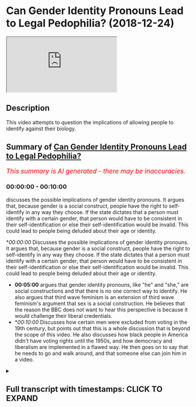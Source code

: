 # Can Gender Identity Pronouns Lead to Legal Pedophilia? (2018-12-24)

<iframe loading='lazy' allow='autoplay' src='https://www.youtube.com/embed/3fDe6Q972EI'></iframe>

## Description

This video attempts to question the implications of allowing people to identify against their biology.

## Summary of [Can Gender Identity Pronouns Lead to Legal Pedophilia?](https://www.youtube.com/watch?v=3fDe6Q972EI)


*<span style="color:red; font-size:125%">This summary is AI generated - there may be inaccuracies</span>. [](/)*

### <a onclick="modifyYTiframeseektime('0')">00:00:00</a> - <a onclick="modifyYTiframeseektime('600')">00:10:00</a>

 discusses the possible implications of gender identity pronouns. It argues that, because gender is a social construct, people have the right to self-identify in any way they choose. If the state dictates that a person must identify with a certain gender, that person would have to be consistent in their self-identification or else their self-identification would be invalid. This could lead to people being deluded about their age or identity.

**<a onclick="modifyYTiframeseektime('0')">00:00:00</a>* Discusses the possible implications of gender identity pronouns. It argues that, because gender is a social construct, people have the right to self-identify in any way they choose. If the state dictates that a person must identify with a certain gender, that person would have to be consistent in their self-identification or else their self-identification would be invalid. This could lead to people being deluded about their age or identity.
* **<a onclick="modifyYTiframeseektime('300')">00:05:00</a>** argues that gender identity pronouns, like "he" and "she," are social constructions and that there is no one correct way to identify. He also argues that third wave feminism is an extension of third wave feminism's argument that sex is a social construction. He believes that the reason the BBC does not want to hear this perspective is because it would challenge their liberal credentials.
* **<a onclick="modifyYTiframeseektime('600')">00:10:00</a>* Discusses how certain men were excluded from voting in the 19th century, but points out that this is a whole discussion that is beyond the scope of this video. He also discusses how black people in America didn't have voting rights until the 1950s, and how democracy and liberalism are implemented in a flawed way. He then goes on to say that he needs to go and walk around, and that someone else can join him in a video.

<details><summary><h2>Full transcript with timestamps: CLICK TO EXPAND</h2></summary>

<a onclick="modifyYTiframeseektime('0')">0:00:00</a> they're the same age right so if two 14  
<a onclick="modifyYTiframeseektime('1')">0:00:01</a> year olds in year nine  
<a onclick="modifyYTiframeseektime('3')">0:00:03</a> have sexual intercourse with each other  
<a onclick="modifyYTiframeseektime('4')">0:00:04</a> it's not seen as pedophilia but what if  
<a onclick="modifyYTiframeseektime('6')">0:00:06</a> now you have a year  
<a onclick="modifyYTiframeseektime('7')">0:00:07</a> 12 we are 13 like an 18 year old he  
<a onclick="modifyYTiframeseektime('10')">0:00:10</a> wants to identify as a 14 year old  
<a onclick="modifyYTiframeseektime('12')">0:00:12</a> comes into school has a 14 year old  
<a onclick="modifyYTiframeseektime('14')">0:00:14</a> girlfriend 13 year old no  
<a onclick="modifyYTiframeseektime('16')">0:00:16</a> now what but he's identified the  
<a onclick="modifyYTiframeseektime('17')">0:00:17</a> teachers have accepted the  
<a onclick="modifyYTiframeseektime('18')">0:00:18</a> identification  
<a onclick="modifyYTiframeseektime('20')">0:00:20</a> so to what extent now does is there a  
<a onclick="modifyYTiframeseektime('22')">0:00:22</a> tension between  
<a onclick="modifyYTiframeseektime('23')">0:00:23</a> the law of consent and the  
<a onclick="modifyYTiframeseektime('26')">0:00:26</a> self-identification of this person  
<a onclick="modifyYTiframeseektime('28')">0:00:28</a> so are you telling me now because this  
<a onclick="modifyYTiframeseektime('30')">0:00:30</a> is the implication of this  
<a onclick="modifyYTiframeseektime('31')">0:00:31</a> it's very important you're you're saying  
<a onclick="modifyYTiframeseektime('33')">0:00:33</a> because they would say no this is an  
<a onclick="modifyYTiframeseektime('34')">0:00:34</a> exception we're not going to allow him  
<a onclick="modifyYTiframeseektime('36')">0:00:36</a> to identify with a younger age  
<a onclick="modifyYTiframeseektime('37')">0:00:37</a> but if that's the case what you're  
<a onclick="modifyYTiframeseektime('39')">0:00:39</a> saying is that the state knows best how  
<a onclick="modifyYTiframeseektime('40')">0:00:40</a> to identify you  
<a onclick="modifyYTiframeseektime('42')">0:00:42</a> in a legal way but that defies the whole  
<a onclick="modifyYTiframeseektime('45')">0:00:45</a> reason  
<a onclick="modifyYTiframeseektime('46')">0:00:46</a> so what you're saying to me is i would i  
<a onclick="modifyYTiframeseektime('48')">0:00:48</a> would argue that  
<a onclick="modifyYTiframeseektime('49')">0:00:49</a> gender is okay because it doesn't have  
<a onclick="modifyYTiframeseektime('51')">0:00:51</a> any consequences on the economy  
<a onclick="modifyYTiframeseektime('53')">0:00:53</a> on the political or social environment  
<a onclick="modifyYTiframeseektime('55')">0:00:55</a> because it doesn't harm anyone  
<a onclick="modifyYTiframeseektime('57')">0:00:57</a> in sometimes it does  
<a onclick="modifyYTiframeseektime('60')">0:01:00</a> right right no yes yes exactly we talked  
<a onclick="modifyYTiframeseektime('62')">0:01:02</a> about we talked about that yeah  
<a onclick="modifyYTiframeseektime('64')">0:01:04</a> no no 100 but then in the case of but  
<a onclick="modifyYTiframeseektime('66')">0:01:06</a> then in the case of age where you see  
<a onclick="modifyYTiframeseektime('68')">0:01:08</a> okay pedophilia this is that  
<a onclick="modifyYTiframeseektime('69')">0:01:09</a> child's rights disabled can i can i  
<a onclick="modifyYTiframeseektime('72')">0:01:12</a> identify as a disabled person if i'm not  
<a onclick="modifyYTiframeseektime('73')">0:01:13</a> disabled  
<a onclick="modifyYTiframeseektime('74')">0:01:14</a> am i entitled to disability living  
<a onclick="modifyYTiframeseektime('75')">0:01:15</a> allowance yeah exactly  
<a onclick="modifyYTiframeseektime('77')">0:01:17</a> no honestly i mean where does it end  
<a onclick="modifyYTiframeseektime('79')">0:01:19</a> because if i say i'm disabled the doctor  
<a onclick="modifyYTiframeseektime('81')">0:01:21</a> says no you're not disabled  
<a onclick="modifyYTiframeseektime('82')">0:01:22</a> but the doctor has given me a biological  
<a onclick="modifyYTiframeseektime('84')">0:01:24</a> rendering he's given me a scientific  
<a onclick="modifyYTiframeseektime('87')">0:01:27</a> conclusion but i'm a postmodernist i  
<a onclick="modifyYTiframeseektime('89')">0:01:29</a> don't believe in science to this extent  
<a onclick="modifyYTiframeseektime('91')">0:01:31</a> i believe my post-modernistic  
<a onclick="modifyYTiframeseektime('93')">0:01:33</a> identification of myself supersedes your  
<a onclick="modifyYTiframeseektime('95')">0:01:35</a> biological determinism  
<a onclick="modifyYTiframeseektime('97')">0:01:37</a> therefore i want to identify you know  
<a onclick="modifyYTiframeseektime('99')">0:01:39</a> what i'm trying to say as what  
<a onclick="modifyYTiframeseektime('100')">0:01:40</a> as disabled i'm blind give me a give me  
<a onclick="modifyYTiframeseektime('104')">0:01:44</a> a  
<a onclick="modifyYTiframeseektime('104')">0:01:44</a> multiplicity vehicle give me 300 400  
<a onclick="modifyYTiframeseektime('106')">0:01:46</a> pounds a month  
<a onclick="modifyYTiframeseektime('107')">0:01:47</a> please because i'm blind or i'm i'm  
<a onclick="modifyYTiframeseektime('110')">0:01:50</a> you know whatever it may be and so on  
<a onclick="modifyYTiframeseektime('112')">0:01:52</a> right so where does it end because  
<a onclick="modifyYTiframeseektime('114')">0:01:54</a> if the state starts saying no you can't  
<a onclick="modifyYTiframeseektime('115')">0:01:55</a> identify as disabled because you require  
<a onclick="modifyYTiframeseektime('118')">0:01:58</a> biological scientific evidence for that  
<a onclick="modifyYTiframeseektime('121')">0:02:01</a> you can't identify as 14.  
<a onclick="modifyYTiframeseektime('123')">0:02:03</a> because you require biological side then  
<a onclick="modifyYTiframeseektime('124')">0:02:04</a> there's a contradiction because you  
<a onclick="modifyYTiframeseektime('125')">0:02:05</a> can't say that  
<a onclick="modifyYTiframeseektime('126')">0:02:06</a> but then you can say you can identify  
<a onclick="modifyYTiframeseektime('128')">0:02:08</a> with a man because we disregard the  
<a onclick="modifyYTiframeseektime('129')">0:02:09</a> biology there  
<a onclick="modifyYTiframeseektime('131')">0:02:11</a> so if it's x yeah if it's x y  
<a onclick="modifyYTiframeseektime('134')">0:02:14</a> it's x y that's science right  
<a onclick="modifyYTiframeseektime('137')">0:02:17</a> if it's x y it's x y if it's x y it's  
<a onclick="modifyYTiframeseektime('140')">0:02:20</a> gonna invite us now  
<a onclick="modifyYTiframeseektime('141')">0:02:21</a> no no tell me what he already did  
<a onclick="modifyYTiframeseektime('145')">0:02:25</a> right if it's x y it's x y if it's x x  
<a onclick="modifyYTiframeseektime('149')">0:02:29</a> it's x x  
<a onclick="modifyYTiframeseektime('150')">0:02:30</a> that's that's a chromosome you can't  
<a onclick="modifyYTiframeseektime('152')">0:02:32</a> change that's biologically determined  
<a onclick="modifyYTiframeseektime('154')">0:02:34</a> but but how comes that can be changed  
<a onclick="modifyYTiframeseektime('156')">0:02:36</a> and manipulated and  
<a onclick="modifyYTiframeseektime('157')">0:02:37</a> identification of the self can be  
<a onclick="modifyYTiframeseektime('160')">0:02:40</a> superseded in that kind of instance but  
<a onclick="modifyYTiframeseektime('161')">0:02:41</a> when it comes to age and disability and  
<a onclick="modifyYTiframeseektime('163')">0:02:43</a> race in some cases some would argue  
<a onclick="modifyYTiframeseektime('164')">0:02:44</a> that's not the case that's why the left  
<a onclick="modifyYTiframeseektime('166')">0:02:46</a> wing  
<a onclick="modifyYTiframeseektime('167')">0:02:47</a> postmodernist has to really reassess  
<a onclick="modifyYTiframeseektime('169')">0:02:49</a> their on  
<a onclick="modifyYTiframeseektime('170')">0:02:50</a> ontology really well some people say  
<a onclick="modifyYTiframeseektime('172')">0:02:52</a> that they are doing it  
<a onclick="modifyYTiframeseektime('173')">0:02:53</a> with an end thing to actually try and  
<a onclick="modifyYTiframeseektime('176')">0:02:56</a> help promote  
<a onclick="modifyYTiframeseektime('177')">0:02:57</a> like you said pedosexuals they call  
<a onclick="modifyYTiframeseektime('179')">0:02:59</a> themselves pedosexuals they're trying  
<a onclick="modifyYTiframeseektime('181')">0:03:01</a> again  
<a onclick="modifyYTiframeseektime('181')">0:03:01</a> they're trying to yeah they're trying to  
<a onclick="modifyYTiframeseektime('183')">0:03:03</a> latch themselves on to the lgbt movement  
<a onclick="modifyYTiframeseektime('186')">0:03:06</a> so they can be the p  
<a onclick="modifyYTiframeseektime('187')">0:03:07</a> on the end and they've got themselves  
<a onclick="modifyYTiframeseektime('190')">0:03:10</a> an attractive person or something you're  
<a onclick="modifyYTiframeseektime('194')">0:03:14</a> trying to make it a normal thing  
<a onclick="modifyYTiframeseektime('196')">0:03:16</a> yes  
<a onclick="modifyYTiframeseektime('201')">0:03:21</a> and the problem is that the state itself  
<a onclick="modifyYTiframeseektime('203')">0:03:23</a> doesn't have any rigid biological way of  
<a onclick="modifyYTiframeseektime('206')">0:03:26</a> deter  
<a onclick="modifyYTiframeseektime('206')">0:03:26</a> of defining a child it doesn't have that  
<a onclick="modifyYTiframeseektime('208')">0:03:28</a> and different states have different  
<a onclick="modifyYTiframeseektime('210')">0:03:30</a> uh identifications it's true but the  
<a onclick="modifyYTiframeseektime('213')">0:03:33</a> point is  
<a onclick="modifyYTiframeseektime('213')">0:03:33</a> if it has set something in this case  
<a onclick="modifyYTiframeseektime('215')">0:03:35</a> it's the age of 16 yeah  
<a onclick="modifyYTiframeseektime('217')">0:03:37</a> if that's the arbitrary subjective but  
<a onclick="modifyYTiframeseektime('219')">0:03:39</a> it's a social  
<a onclick="modifyYTiframeseektime('220')">0:03:40</a> legalistic thing but they've put it 16  
<a onclick="modifyYTiframeseektime('222')">0:03:42</a> is the age of consent  
<a onclick="modifyYTiframeseektime('224')">0:03:44</a> then it has to be consistent and now if  
<a onclick="modifyYTiframeseektime('226')">0:03:46</a> you also say you have a free right to  
<a onclick="modifyYTiframeseektime('228')">0:03:48</a> identify yourself  
<a onclick="modifyYTiframeseektime('229')">0:03:49</a> then surely that could not mean that  
<a onclick="modifyYTiframeseektime('231')">0:03:51</a> there are any exceptions whatsoever  
<a onclick="modifyYTiframeseektime('232')">0:03:52</a> because that will  
<a onclick="modifyYTiframeseektime('233')">0:03:53</a> that will actually uh it defeats the  
<a onclick="modifyYTiframeseektime('236')">0:03:56</a> purpose of self-identification with  
<a onclick="modifyYTiframeseektime('238')">0:03:58</a> whatever you want  
<a onclick="modifyYTiframeseektime('239')">0:03:59</a> so if i'm a 16 year old that wants to  
<a onclick="modifyYTiframeseektime('240')">0:04:00</a> identify with 15 14 13 12.  
<a onclick="modifyYTiframeseektime('244')">0:04:04</a> yeah then i can do i should be able to  
<a onclick="modifyYTiframeseektime('245')">0:04:05</a> do that i agree  
<a onclick="modifyYTiframeseektime('248')">0:04:08</a> with that transphobe now probably no no  
<a onclick="modifyYTiframeseektime('251')">0:04:11</a> no  
<a onclick="modifyYTiframeseektime('251')">0:04:11</a> but you know i agree with  
<a onclick="modifyYTiframeseektime('255')">0:04:15</a> what you're saying where is it going to  
<a onclick="modifyYTiframeseektime('256')">0:04:16</a> end where where can it  
<a onclick="modifyYTiframeseektime('258')">0:04:18</a> it's just it would just like beat itself  
<a onclick="modifyYTiframeseektime('261')">0:04:21</a> up this  
<a onclick="modifyYTiframeseektime('262')">0:04:22</a> little oh 100 i absolutely agree with  
<a onclick="modifyYTiframeseektime('264')">0:04:24</a> that phrase because  
<a onclick="modifyYTiframeseektime('265')">0:04:25</a> it will eat itself up the reason why  
<a onclick="modifyYTiframeseektime('267')">0:04:27</a> itself up is because human beings  
<a onclick="modifyYTiframeseektime('269')">0:04:29</a> require certainty  
<a onclick="modifyYTiframeseektime('270')">0:04:30</a> that's one of the the things that human  
<a onclick="modifyYTiframeseektime('272')">0:04:32</a> being and language provides a kind of  
<a onclick="modifyYTiframeseektime('274')">0:04:34</a> communicative or it fulfills of  
<a onclick="modifyYTiframeseektime('276')">0:04:36</a> communicative functionality right  
<a onclick="modifyYTiframeseektime('278')">0:04:38</a> and if you take that communicative  
<a onclick="modifyYTiframeseektime('280')">0:04:40</a> functionality out of language then  
<a onclick="modifyYTiframeseektime('282')">0:04:42</a> language becomes  
<a onclick="modifyYTiframeseektime('282')">0:04:42</a> worthless so if you can have i mean  
<a onclick="modifyYTiframeseektime('286')">0:04:46</a> these people are literally  
<a onclick="modifyYTiframeseektime('287')">0:04:47</a> living a life of delusion a lot of them  
<a onclick="modifyYTiframeseektime('290')">0:04:50</a> are  
<a onclick="modifyYTiframeseektime('290')">0:04:50</a> deluded because what is deluding a  
<a onclick="modifyYTiframeseektime('292')">0:04:52</a> delusion what is illusion  
<a onclick="modifyYTiframeseektime('294')">0:04:54</a> if someone says i'm i'm 55 years old but  
<a onclick="modifyYTiframeseektime('296')">0:04:56</a> actually i'm  
<a onclick="modifyYTiframeseektime('297')">0:04:57</a> 17. or i'm actually i'm 15.  
<a onclick="modifyYTiframeseektime('301')">0:05:01</a> isn't that delusion yeah well i can't so  
<a onclick="modifyYTiframeseektime('303')">0:05:03</a> often say i'm 50 going on 17 but that's  
<a onclick="modifyYTiframeseektime('305')">0:05:05</a> just because i feel like i'm young  
<a onclick="modifyYTiframeseektime('316')">0:05:16</a> anyways i hope that's clear i mean we  
<a onclick="modifyYTiframeseektime('319')">0:05:19</a> don't want to  
<a onclick="modifyYTiframeseektime('320')">0:05:20</a> but we agree on this one yeah  
<a onclick="modifyYTiframeseektime('327')">0:05:27</a> and doctors they're able to manipulate  
<a onclick="modifyYTiframeseektime('330')">0:05:30</a> much more within you know i don't know  
<a onclick="modifyYTiframeseektime('332')">0:05:32</a> the human anatomy so who knows where  
<a onclick="modifyYTiframeseektime('334')">0:05:34</a> we're going to be what we're going to be  
<a onclick="modifyYTiframeseektime('336')">0:05:36</a> medically what we're going to medically  
<a onclick="modifyYTiframeseektime('337')">0:05:37</a> become genetically  
<a onclick="modifyYTiframeseektime('339')">0:05:39</a> in the future so maybe a new pronoun  
<a onclick="modifyYTiframeseektime('341')">0:05:41</a> that are going to need to be developed  
<a onclick="modifyYTiframeseektime('342')">0:05:42</a> you know for people for what we're going  
<a onclick="modifyYTiframeseektime('344')">0:05:44</a> to become you know maybe people will be  
<a onclick="modifyYTiframeseektime('346')">0:05:46</a> absolutely androgynous this is where  
<a onclick="modifyYTiframeseektime('349')">0:05:49</a> they're looking to go  
<a onclick="modifyYTiframeseektime('350')">0:05:50</a> as well i think this is uh do you know  
<a onclick="modifyYTiframeseektime('351')">0:05:51</a> what is the sympnomatic of  
<a onclick="modifyYTiframeseektime('353')">0:05:53</a> this whole gender thing is an extension  
<a onclick="modifyYTiframeseektime('355')">0:05:55</a> of third wave feminism  
<a onclick="modifyYTiframeseektime('357')">0:05:57</a> okay now third wave feminism differs in  
<a onclick="modifyYTiframeseektime('359')">0:05:59</a> complexion  
<a onclick="modifyYTiframeseektime('361')">0:06:01</a> and intellectual argumentation from  
<a onclick="modifyYTiframeseektime('363')">0:06:03</a> second wave feminism  
<a onclick="modifyYTiframeseektime('364')">0:06:04</a> and so much as a lot of third wave  
<a onclick="modifyYTiframeseektime('366')">0:06:06</a> feminists argued that  
<a onclick="modifyYTiframeseektime('368')">0:06:08</a> sex is a social construction now  
<a onclick="modifyYTiframeseektime('371')">0:06:11</a> secondly feminists like  
<a onclick="modifyYTiframeseektime('372')">0:06:12</a> de bavar etc argued that gender was a  
<a onclick="modifyYTiframeseektime('375')">0:06:15</a> social construction which is much easier  
<a onclick="modifyYTiframeseektime('377')">0:06:17</a> argumentation to make  
<a onclick="modifyYTiframeseektime('378')">0:06:18</a> but to argue that sex is dif once again  
<a onclick="modifyYTiframeseektime('381')">0:06:21</a> it defeats the purpose because  
<a onclick="modifyYTiframeseektime('383')">0:06:23</a> as many of i think judas butler is one  
<a onclick="modifyYTiframeseektime('385')">0:06:25</a> of them but many of other  
<a onclick="modifyYTiframeseektime('386')">0:06:26</a> third wave feminists say that the penis  
<a onclick="modifyYTiframeseektime('388')">0:06:28</a> is a social construction right  
<a onclick="modifyYTiframeseektime('389')">0:06:29</a> the vaginas so if that's the case if you  
<a onclick="modifyYTiframeseektime('391')">0:06:31</a> believe that sex is a social  
<a onclick="modifyYTiframeseektime('393')">0:06:33</a> construction  
<a onclick="modifyYTiframeseektime('394')">0:06:34</a> then where do we stop in our  
<a onclick="modifyYTiframeseektime('396')">0:06:36</a> understanding of things that social  
<a onclick="modifyYTiframeseektime('397')">0:06:37</a> constructions  
<a onclick="modifyYTiframeseektime('398')">0:06:38</a> are you going to say that sex is a  
<a onclick="modifyYTiframeseektime('399')">0:06:39</a> cultural race is a social construction  
<a onclick="modifyYTiframeseektime('401')">0:06:41</a> ethnicity and social construction  
<a onclick="modifyYTiframeseektime('402')">0:06:42</a> nationality is a social construction  
<a onclick="modifyYTiframeseektime('405')">0:06:45</a> social construction no  
<a onclick="modifyYTiframeseektime('406')">0:06:46</a> don't tell me that you can't do that  
<a onclick="modifyYTiframeseektime('408')">0:06:48</a> this is cherry  
<a onclick="modifyYTiframeseektime('411')">0:06:51</a> but you know you know the argument of  
<a onclick="modifyYTiframeseektime('412')">0:06:52</a> social construction is problematic on  
<a onclick="modifyYTiframeseektime('413')">0:06:53</a> two levels  
<a onclick="modifyYTiframeseektime('415')">0:06:55</a> number one let us agree for the sake of  
<a onclick="modifyYTiframeseektime('417')">0:06:57</a> argument that sex is a social  
<a onclick="modifyYTiframeseektime('418')">0:06:58</a> construction  
<a onclick="modifyYTiframeseektime('420')">0:07:00</a> or let's agree that masculinity is a  
<a onclick="modifyYTiframeseektime('422')">0:07:02</a> social construction right  
<a onclick="modifyYTiframeseektime('424')">0:07:04</a> now it's a genetic fallacy to say just  
<a onclick="modifyYTiframeseektime('425')">0:07:05</a> because something is a social  
<a onclick="modifyYTiframeseektime('427')">0:07:07</a> construction it means it's false  
<a onclick="modifyYTiframeseektime('428')">0:07:08</a> there are many social constructions  
<a onclick="modifyYTiframeseektime('430')">0:07:10</a> which are true right it doesn't mean  
<a onclick="modifyYTiframeseektime('432')">0:07:12</a> that because something is socially  
<a onclick="modifyYTiframeseektime('433')">0:07:13</a> constructed that's where the origin  
<a onclick="modifyYTiframeseektime('435')">0:07:15</a> of the idea is that must mean that the  
<a onclick="modifyYTiframeseektime('437')">0:07:17</a> idea is false that's a genetic fallacy  
<a onclick="modifyYTiframeseektime('439')">0:07:19</a> right  
<a onclick="modifyYTiframeseektime('440')">0:07:20</a> because just because something is social  
<a onclick="modifyYTiframeseektime('442')">0:07:22</a> it doesn't mean number one is completely  
<a onclick="modifyYTiframeseektime('444')">0:07:24</a> disparate with intuitive  
<a onclick="modifyYTiframeseektime('445')">0:07:25</a> intuitionism something could be a social  
<a onclick="modifyYTiframeseektime('447')">0:07:27</a> construction as a result of  
<a onclick="modifyYTiframeseektime('449')">0:07:29</a> a combined intuitive experience of  
<a onclick="modifyYTiframeseektime('451')">0:07:31</a> collective peoples in a given place  
<a onclick="modifyYTiframeseektime('453')">0:07:33</a> so in other words people feel something  
<a onclick="modifyYTiframeseektime('455')">0:07:35</a> naturally and then that natural  
<a onclick="modifyYTiframeseektime('457')">0:07:37</a> collection of  
<a onclick="modifyYTiframeseektime('458')">0:07:38</a> feelings subjective experiences combines  
<a onclick="modifyYTiframeseektime('461')">0:07:41</a> into what is then referred to as social  
<a onclick="modifyYTiframeseektime('462')">0:07:42</a> construction but even so you can say  
<a onclick="modifyYTiframeseektime('465')">0:07:45</a> that some things which are intuitive  
<a onclick="modifyYTiframeseektime('467')">0:07:47</a> might be problematic so someone might  
<a onclick="modifyYTiframeseektime('470')">0:07:50</a> have  
<a onclick="modifyYTiframeseektime('470')">0:07:50</a> uh aggressive aggressive urges which  
<a onclick="modifyYTiframeseektime('473')">0:07:53</a> might lead them to murder  
<a onclick="modifyYTiframeseektime('474')">0:07:54</a> now that's not a social construction but  
<a onclick="modifyYTiframeseektime('476')">0:07:56</a> according to society something which is  
<a onclick="modifyYTiframeseektime('478')">0:07:58</a> wrong  
<a onclick="modifyYTiframeseektime('478')">0:07:58</a> it could be in the way that they kill  
<a onclick="modifyYTiframeseektime('480')">0:08:00</a> people it could be an element of social  
<a onclick="modifyYTiframeseektime('482')">0:08:02</a> construction based around culture  
<a onclick="modifyYTiframeseektime('483')">0:08:03</a> yes in some sexuality uh you know a  
<a onclick="modifyYTiframeseektime('485')">0:08:05</a> woman dresses up in laundry where you  
<a onclick="modifyYTiframeseektime('487')">0:08:07</a> might find it attractive  
<a onclick="modifyYTiframeseektime('488')">0:08:08</a> another culture a man might find that  
<a onclick="modifyYTiframeseektime('489')">0:08:09</a> well that's disgusting why not  
<a onclick="modifyYTiframeseektime('492')">0:08:12</a> right so look the idea just because  
<a onclick="modifyYTiframeseektime('493')">0:08:13</a> something is a social construction  
<a onclick="modifyYTiframeseektime('494')">0:08:14</a> doesn't mean it's wrong number one  
<a onclick="modifyYTiframeseektime('495')">0:08:15</a> number two even  
<a onclick="modifyYTiframeseektime('496')">0:08:16</a> you can't prove that what that person is  
<a onclick="modifyYTiframeseektime('497')">0:08:17</a> saying is not social construction  
<a onclick="modifyYTiframeseektime('499')">0:08:19</a> so with a third word feminist what i  
<a onclick="modifyYTiframeseektime('501')">0:08:21</a> would ask is how do you know what you're  
<a onclick="modifyYTiframeseektime('503')">0:08:23</a> saying  
<a onclick="modifyYTiframeseektime('504')">0:08:24</a> is not a social construction how can you  
<a onclick="modifyYTiframeseektime('507')">0:08:27</a> prove that what you're saying is not a  
<a onclick="modifyYTiframeseektime('508')">0:08:28</a> social concern why does the bbc not want  
<a onclick="modifyYTiframeseektime('510')">0:08:30</a> to hear  
<a onclick="modifyYTiframeseektime('510')">0:08:30</a> like for example that they want to hear  
<a onclick="modifyYTiframeseektime('512')">0:08:32</a> maybe the third way feminist their  
<a onclick="modifyYTiframeseektime('513')">0:08:33</a> social construction but not other  
<a onclick="modifyYTiframeseektime('514')">0:08:34</a> people's  
<a onclick="modifyYTiframeseektime('515')">0:08:35</a> uh perspective of what a social  
<a onclick="modifyYTiframeseektime('518')">0:08:38</a> construction like yours you know  
<a onclick="modifyYTiframeseektime('519')">0:08:39</a> i think that the question the bbc is a  
<a onclick="modifyYTiframeseektime('521')">0:08:41</a> little bit more i mean  
<a onclick="modifyYTiframeseektime('522')">0:08:42</a> i don't know i can't comment on the bbc  
<a onclick="modifyYTiframeseektime('524')">0:08:44</a> because i haven't done a data analysis  
<a onclick="modifyYTiframeseektime('526')">0:08:46</a> right but i think that the the issue is  
<a onclick="modifyYTiframeseektime('529')">0:08:49</a> that there is a lot of mainstream  
<a onclick="modifyYTiframeseektime('532')">0:08:52</a> organizations want to prove their  
<a onclick="modifyYTiframeseektime('534')">0:08:54</a> liberal  
<a onclick="modifyYTiframeseektime('535')">0:08:55</a> credentials they want to prove that  
<a onclick="modifyYTiframeseektime('537')">0:08:57</a> they're as inclusive as possible as  
<a onclick="modifyYTiframeseektime('538')">0:08:58</a> tolerant as possible and so on  
<a onclick="modifyYTiframeseektime('540')">0:09:00</a> and that they are open to new ideas and  
<a onclick="modifyYTiframeseektime('542')">0:09:02</a> openness and these things  
<a onclick="modifyYTiframeseektime('544')">0:09:04</a> but what the argument we're making today  
<a onclick="modifyYTiframeseektime('546')">0:09:06</a> is that that has to have  
<a onclick="modifyYTiframeseektime('548')">0:09:08</a> parameters all right and if those  
<a onclick="modifyYTiframeseektime('550')">0:09:10</a> parameters are not  
<a onclick="modifyYTiframeseektime('551')">0:09:11</a> clearly defined then you're going to  
<a onclick="modifyYTiframeseektime('553')">0:09:13</a> find yourself in circular arguments  
<a onclick="modifyYTiframeseektime('555')">0:09:15</a> and you're never going to get to the  
<a onclick="modifyYTiframeseektime('556')">0:09:16</a> bottom of anything especially with  
<a onclick="modifyYTiframeseektime('558')">0:09:18</a> children they need  
<a onclick="modifyYTiframeseektime('559')">0:09:19</a> their children need like they need to  
<a onclick="modifyYTiframeseektime('561')">0:09:21</a> know like boundaries and different  
<a onclick="modifyYTiframeseektime('563')">0:09:23</a> things otherwise they're just going to  
<a onclick="modifyYTiframeseektime('564')">0:09:24</a> get  
<a onclick="modifyYTiframeseektime('564')">0:09:24</a> of course they're going to be confused  
<a onclick="modifyYTiframeseektime('566')">0:09:26</a> it's just oh god  
<a onclick="modifyYTiframeseektime('567')">0:09:27</a> can i give you an example they won't get  
<a onclick="modifyYTiframeseektime('569')">0:09:29</a> confused with them what they do  
<a onclick="modifyYTiframeseektime('570')">0:09:30</a> yeah when they show a certain  
<a onclick="modifyYTiframeseektime('572')">0:09:32</a> perspective like the bbc they'll promote  
<a onclick="modifyYTiframeseektime('574')">0:09:34</a> you know  
<a onclick="modifyYTiframeseektime('574')">0:09:34</a> feminism they promote this feminism they  
<a onclick="modifyYTiframeseektime('575')">0:09:35</a> say women got the right to vote in 1918  
<a onclick="modifyYTiframeseektime('577')">0:09:37</a> yes but actually at the same time women  
<a onclick="modifyYTiframeseektime('579')">0:09:39</a> got the right to vote a large percentage  
<a onclick="modifyYTiframeseektime('581')">0:09:41</a> of men did too  
<a onclick="modifyYTiframeseektime('582')">0:09:42</a> because many men who didn't own land  
<a onclick="modifyYTiframeseektime('583')">0:09:43</a> yeah black people also couldn't black  
<a onclick="modifyYTiframeseektime('585')">0:09:45</a> people  
<a onclick="modifyYTiframeseektime('585')">0:09:45</a> don't yeah but they don't even men just  
<a onclick="modifyYTiframeseektime('587')">0:09:47</a> white men in their own societies  
<a onclick="modifyYTiframeseektime('589')">0:09:49</a> yeah i think that the workers work as  
<a onclick="modifyYTiframeseektime('590')">0:09:50</a> something a voting act or something like  
<a onclick="modifyYTiframeseektime('592')">0:09:52</a> that that was in the mid 18th century  
<a onclick="modifyYTiframeseektime('594')">0:09:54</a> 19th century 1800's this was definitely  
<a onclick="modifyYTiframeseektime('596')">0:09:56</a> 1918. have a look into it  
<a onclick="modifyYTiframeseektime('598')">0:09:58</a> the men i think you had different things  
<a onclick="modifyYTiframeseektime('602')">0:10:02</a> so for example 1918 women over the age  
<a onclick="modifyYTiframeseektime('604')">0:10:04</a> of 30 could vote  
<a onclick="modifyYTiframeseektime('605')">0:10:05</a> it was it was i think in 1930 something  
<a onclick="modifyYTiframeseektime('608')">0:10:08</a> that women  
<a onclick="modifyYTiframeseektime('609')">0:10:09</a> over the age of 18 could vote so there  
<a onclick="modifyYTiframeseektime('611')">0:10:11</a> was and men white men like you said  
<a onclick="modifyYTiframeseektime('612')">0:10:12</a> there were certain men that were  
<a onclick="modifyYTiframeseektime('613')">0:10:13</a> excluded from voting in the 19th century  
<a onclick="modifyYTiframeseektime('615')">0:10:15</a> but that's a whole discussion but and  
<a onclick="modifyYTiframeseektime('617')">0:10:17</a> black people in america couldn't vote  
<a onclick="modifyYTiframeseektime('618')">0:10:18</a> and there was all these these things  
<a onclick="modifyYTiframeseektime('620')">0:10:20</a> going on bbc they do  
<a onclick="modifyYTiframeseektime('622')">0:10:22</a> they do push  
<a onclick="modifyYTiframeseektime('625')">0:10:25</a> in the 50s they still had to sit but  
<a onclick="modifyYTiframeseektime('627')">0:10:27</a> let's be honest what is voting now is  
<a onclick="modifyYTiframeseektime('629')">0:10:29</a> first past the post system  
<a onclick="modifyYTiframeseektime('630')">0:10:30</a> you have two choices frankly i mean what  
<a onclick="modifyYTiframeseektime('632')">0:10:32</a> kind of a choice is that anyways  
<a onclick="modifyYTiframeseektime('634')">0:10:34</a> they want to stop you kidding yeah  
<a onclick="modifyYTiframeseektime('636')">0:10:36</a> anyway  
<a onclick="modifyYTiframeseektime('638')">0:10:38</a> now honestly you've got two choices for  
<a onclick="modifyYTiframeseektime('640')">0:10:40</a> the most part  
<a onclick="modifyYTiframeseektime('641')">0:10:41</a> the best you can do is probably get a  
<a onclick="modifyYTiframeseektime('643')">0:10:43</a> local mp to of the party you like in one  
<a onclick="modifyYTiframeseektime('646')">0:10:46</a> area but you know you're not going to  
<a onclick="modifyYTiframeseektime('646')">0:10:46</a> get them in government  
<a onclick="modifyYTiframeseektime('648')">0:10:48</a> and that's it shows you the restrictive  
<a onclick="modifyYTiframeseektime('649')">0:10:49</a> nature of so-called democracy you've got  
<a onclick="modifyYTiframeseektime('651')">0:10:51</a> two choices  
<a onclick="modifyYTiframeseektime('652')">0:10:52</a> and they're both and david cameron's  
<a onclick="modifyYTiframeseektime('654')">0:10:54</a> word fighting for middle ground so i  
<a onclick="modifyYTiframeseektime('656')">0:10:56</a> mean  
<a onclick="modifyYTiframeseektime('656')">0:10:56</a> the center uh you know british politics  
<a onclick="modifyYTiframeseektime('659')">0:10:59</a> is  
<a onclick="modifyYTiframeseektime('659')">0:10:59</a> focused on center ground they're all  
<a onclick="modifyYTiframeseektime('661')">0:11:01</a> fighting for it and you've got two  
<a onclick="modifyYTiframeseektime('662')">0:11:02</a> choices between blue and red  
<a onclick="modifyYTiframeseektime('664')">0:11:04</a> come in let's these these jargons don't  
<a onclick="modifyYTiframeseektime('667')">0:11:07</a> phase me because i know that democracy  
<a onclick="modifyYTiframeseektime('668')">0:11:08</a> and liberalism  
<a onclick="modifyYTiframeseektime('669')">0:11:09</a> in implementation when you actually look  
<a onclick="modifyYTiframeseektime('672')">0:11:12</a> at them with a you know with an eye  
<a onclick="modifyYTiframeseektime('674')">0:11:14</a> with a critical eye you start realizing  
<a onclick="modifyYTiframeseektime('676')">0:11:16</a> these flaws and these problems  
<a onclick="modifyYTiframeseektime('677')">0:11:17</a> i need to go can i yeah yes can i do it  
<a onclick="modifyYTiframeseektime('681')">0:11:21</a> what's that no no no can i can we can't  
<a onclick="modifyYTiframeseektime('683')">0:11:23</a> anyways guys i'm gonna go and walk  
<a onclick="modifyYTiframeseektime('684')">0:11:24</a> around as well but thank you okay i'm  
<a onclick="modifyYTiframeseektime('686')">0:11:26</a> getting  
<a onclick="modifyYTiframeseektime('688')">0:11:28</a> can we can we quickly do can i just  
<a onclick="modifyYTiframeseektime('690')">0:11:30</a> borrow you free  
<a onclick="modifyYTiframeseektime('693')">0:11:33</a> yeah you as well are you free and you  
<a onclick="modifyYTiframeseektime('694')">0:11:34</a> and you and you yeah i'm going to do a  
<a onclick="modifyYTiframeseektime('696')">0:11:36</a> video here you're not going to stand in  
<a onclick="modifyYTiframeseektime('697')">0:11:37</a> my head or something no  
<a onclick="modifyYTiframeseektime('698')">0:11:38</a> no no  
</details>